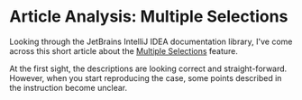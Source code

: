# Article Analysis: Multiple Selections

Looking through the JetBrains IntelliJ IDEA documentation library, I've come across this short article about the [Multiple Selections](https://www.jetbrains.com/help/idea/pro-tips.html#multiple-selections) feature.

At the first sight, the descriptions are looking correct and straight-forward. However, when you start reproducing the case, some points described in the instruction become unclear.
